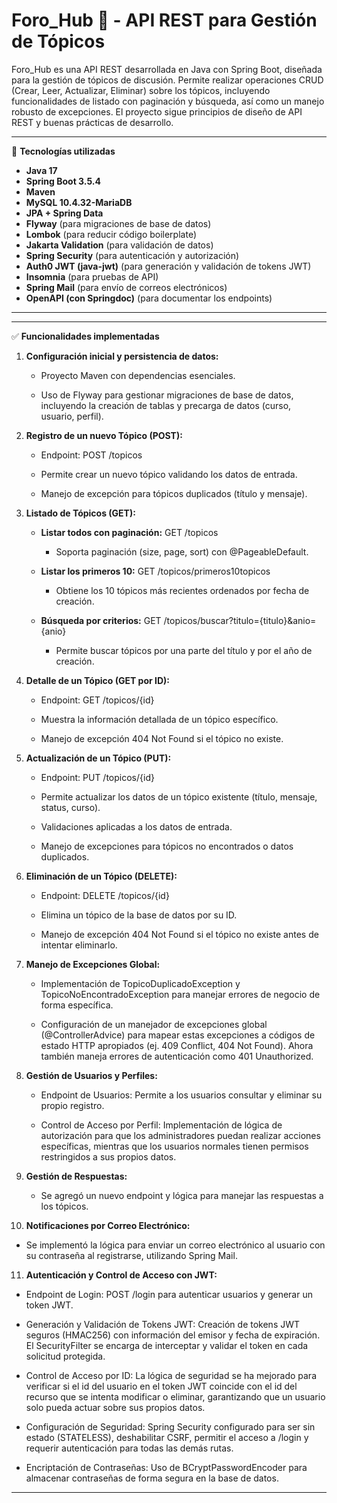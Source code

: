 # Foro_Hub 💬 - API REST para Gestión de Tópicos

Foro_Hub es una API REST desarrollada en Java con Spring Boot, diseñada para la gestión de tópicos de discusión. Permite realizar operaciones CRUD (Crear, Leer, Actualizar, Eliminar) sobre los tópicos, incluyendo funcionalidades de listado con paginación y búsqueda, así como un manejo robusto de excepciones. El proyecto sigue principios de diseño de API REST y buenas prácticas de desarrollo.

---

🚀 **Tecnologías utilizadas**

* **Java 17**
* **Spring Boot 3.5.4**
* **Maven**
* **MySQL 10.4.32-MariaDB**
* **JPA + Spring Data**
* **Flyway** (para migraciones de base de datos)
* **Lombok** (para reducir código boilerplate)
* **Jakarta Validation** (para validación de datos)
* **Spring Security** (para autenticación y autorización)
* **Auth0 JWT (java-jwt)** (para generación y validación de tokens JWT)
* **Insomnia** (para pruebas de API)
* **Spring Mail** (para envío de correos electrónicos)
* **OpenAPI (con Springdoc)** (para documentar los endpoints)

---
---
✅ **Funcionalidades implementadas**

1.  **Configuración inicial y persistencia de datos:**

    *   Proyecto Maven con dependencias esenciales.

    *   Uso de Flyway para gestionar migraciones de base de datos, incluyendo la creación de tablas y precarga de datos (curso, usuario, perfil).

2.  **Registro de un nuevo Tópico (POST):**

    *   Endpoint: POST /topicos

    *   Permite crear un nuevo tópico validando los datos de entrada.

    *   Manejo de excepción para tópicos duplicados (título y mensaje).

3.  **Listado de Tópicos (GET):**

    *   **Listar todos con paginación:** GET /topicos

        *   Soporta paginación (size, page, sort) con @PageableDefault.

    *   **Listar los primeros 10:** GET /topicos/primeros10topicos

        *   Obtiene los 10 tópicos más recientes ordenados por fecha de creación.

    *   **Búsqueda por criterios:** GET /topicos/buscar?titulo={titulo}&anio={anio}

        *   Permite buscar tópicos por una parte del título y por el año de creación.

4.  **Detalle de un Tópico (GET por ID):**

    *   Endpoint: GET /topicos/{id}

    *   Muestra la información detallada de un tópico específico.

    *   Manejo de excepción 404 Not Found si el tópico no existe.

5.  **Actualización de un Tópico (PUT):**

    *   Endpoint: PUT /topicos/{id}

    *   Permite actualizar los datos de un tópico existente (título, mensaje, status, curso).

    *   Validaciones aplicadas a los datos de entrada.

    *   Manejo de excepciones para tópicos no encontrados o datos duplicados.

6.  **Eliminación de un Tópico (DELETE):**

    *   Endpoint: DELETE /topicos/{id}

    *   Elimina un tópico de la base de datos por su ID.

    *   Manejo de excepción 404 Not Found si el tópico no existe antes de intentar eliminarlo.

7.  **Manejo de Excepciones Global:**

    *   Implementación de TopicoDuplicadoException y TopicoNoEncontradoException para manejar errores de negocio de forma específica.

    *   Configuración de un manejador de excepciones global (@ControllerAdvice) para mapear estas excepciones a códigos de estado HTTP apropiados (ej. 409 Conflict, 404 Not Found). Ahora también maneja errores de autenticación como 401 Unauthorized.

8.  **Gestión de Usuarios y Perfiles:**

    *   Endpoint de Usuarios: Permite a los usuarios consultar y eliminar su propio registro.

    *   Control de Acceso por Perfil: Implementación de lógica de autorización para que los administradores puedan realizar acciones específicas, mientras que los usuarios normales tienen permisos restringidos a sus propios datos.

9.  **Gestión de Respuestas:**

    *   Se agregó un nuevo endpoint y lógica para manejar las respuestas a los tópicos.

10.  **Notificaciones por Correo Electrónico:**

*   Se implementó la lógica para enviar un correo electrónico al usuario con su contraseña al registrarse, utilizando Spring Mail.

11.  **Autenticación y Control de Acceso con JWT:**

*   Endpoint de Login: POST /login para autenticar usuarios y generar un token JWT.

*   Generación y Validación de Tokens JWT: Creación de tokens JWT seguros (HMAC256) con información del emisor y fecha de expiración. El SecurityFilter se encarga de interceptar y validar el token en cada solicitud protegida.

*   Control de Acceso por ID: La lógica de seguridad se ha mejorado para verificar si el id del usuario en el token JWT coincide con el id del recurso que se intenta modificar o eliminar, garantizando que un usuario solo pueda actuar sobre sus propios datos.

*   Configuración de Seguridad: Spring Security configurado para ser sin estado (STATELESS), deshabilitar CSRF, permitir el acceso a /login y requerir autenticación para todas las demás rutas.

*   Encriptación de Contraseñas: Uso de BCryptPasswordEncoder para almacenar contraseñas de forma segura en la base de datos.
---
